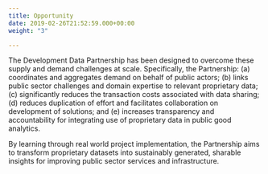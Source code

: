 ```yaml
---
title: Opportunity
date: 2019-02-26T21:52:59.000+00:00
weight: "3"

---
```

The Development Data Partnership has been designed to overcome these supply and demand challenges at scale. Specifically, the Partnership: (a) coordinates and aggregates demand on behalf of public actors; (b) links public sector challenges and domain expertise to relevant proprietary data; (c) significantly reduces the transaction costs associated with data sharing; (d) reduces duplication of effort and facilitates collaboration on development of solutions; and (e) increases transparency and accountability for integrating use of proprietary data in public good analytics.

By learning through real world project implementation, the Partnership aims to transform proprietary datasets into sustainably generated, sharable insights for improving public sector services and infrastructure.